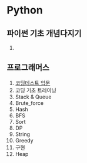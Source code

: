 # Python
## 파이썬 기초 개념다지기
1. 
## 프로그래머스
1. [코딩테스트 입문](https://github.com/briller2zi/Python/tree/main/Codingtest)
2. 코딩 기초 트레이닝
3. Stack & Queue
4. Brute_force
5. Hash
6. BFS
7. Sort
8. DP
9. String
10. Greedy
11. 구현
12. Heap
